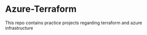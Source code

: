 # Azure-Terraform
This repo contains practice projects regarding terraform and azure infrastructure
